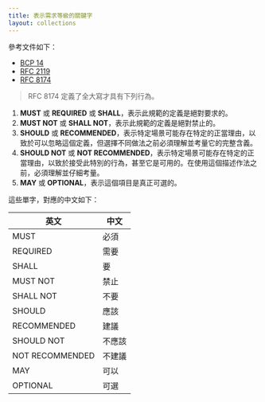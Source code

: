 ```yaml
---
title: 表示需求等級的關鍵字
layout: collections
---
```


參考文件如下：

* [BCP 14](https://tools.ietf.org/html/bcp14)
* [RFC 2119](https://tools.ietf.org/html/rfc2119)
* [RFC 8174](https://tools.ietf.org/html/rfc8174)

> RFC 8174 定義了全大寫才具有下列行為。

1. **MUST** 或 **REQUIRED** 或 **SHALL**，表示此規範的定義是絕對要求的。
2. **MUST NOT** 或 **SHALL NOT**，表示此規範的定義是絕對禁止的。
3. **SHOULD** 或 **RECOMMENDED**，表示特定場景可能存在特定的正當理由，以致於可以忽略這個定義，但選擇不同做法之前必須理解並考量它的完整含義。
4. **SHOULD NOT** 或 **NOT RECOMMENDED**，表示特定場景可能存在特定的正當理由，以致於接受此特別的行為，甚至它是可用的。在使用這個描述作法之前，必須理解並仔細考量。
5. **MAY** 或 **OPTIONAL**，表示這個項目是真正可選的。

這些單字，對應的中文如下：

| 英文 | 中文 |
| --- | --- |
| MUST | 必須 |
| REQUIRED | 需要|
| SHALL | 要 |
| MUST NOT | 禁止 |
| SHALL NOT | 不要 |
| SHOULD | 應該 |
| RECOMMENDED | 建議 |
| SHOULD NOT | 不應該 |
| NOT RECOMMENDED | 不建議 |
| MAY | 可以 |
| OPTIONAL | 可選 |
